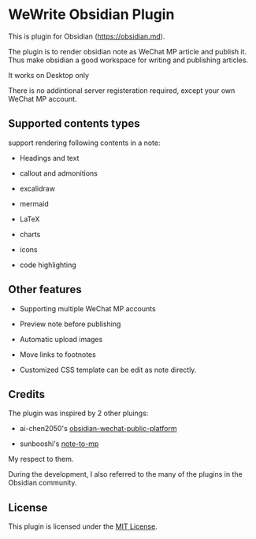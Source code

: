 # WeWrite Obsidian Plugin

This is plugin for Obsidian (https://obsidian.md).


The plugin is to render obsidian note as WeChat MP article and publish it. Thus make obsidian a good workspace for writing and publishing articles. 

It works on Desktop only

There is no addintional server registeration required, except your own WeChat MP account.


## Supported contents types

support rendering following contents in a note:

- Headings and text

- callout and admonitions

- excalidraw

- mermaid

- LaTeX

- charts

- icons

- code highlighting

## Other features

- Supporting multiple WeChat MP accounts 

- Preview note before publishing

- Automatic upload images

- Move links to footnotes

- Customized CSS template can be edit as note directly.

## Credits

The plugin was inspired by 2 other pluings:

- ai-chen2050's [obsidian-wechat-public-platform](https://github.com/ai-chen2050/obsidian-wechat-public-platform)

- sunbooshi's [note-to-mp](https://github.com/sunbooshi/note-to-mp)

My respect to them.


During the development, I also referred to the many of the plugins in the Obsidian community.



## License
This plugin is licensed under the [MIT License](https://opensource.org/licenses/MIT).
